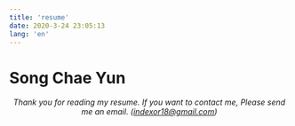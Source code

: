 ```yaml
---
title: 'resume'
date: 2020-3-24 23:05:13
lang: 'en'
---
```


# Song Chae Yun





<div align="center">

_Thank you for reading my resume. If you want to contact me, Please send me an email. (indexor18@gmail.com)_

</div>